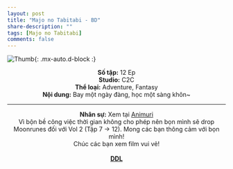 ```yaml
---
layout: post
title: "Majo no Tabitabi - BD"
share-description: ""
tags: [Majo no Tabitabi]
comments: false
---
```


![Thumb](https://tpn-team.github.io/assets/img/MajoTabitabi_thumb.jpg){: .mx-auto.d-block :}
<center>
<b>Số tập:</b> 12 Ep <br>
<b>Studio:</b> C2C <br>
<b>Thể loại:</b> Adventure, Fantasy <br>
<b>Nội dung:</b> Bay một ngày đàng, học một sàng khôn~
 <br>

<hr>

<b>Nhân sự:</b> Xem tại <a href="https://fansub.animuri.page/majo-no-tabitabi">Animuri</a> <br>
Vì bộn bề công việc thời gian không cho phép nên bọn mình sẽ drop Moonrunes đối với Vol 2 (Tập 7 -> 12). Mong các bạn thông cảm với bọn mình!<br>
Chúc các bạn xem film vui vẻ!<br><br>
<b><a href="https://github.com/TPN-Team/TPN-Team-DDL/blob/master/Majo%20no%20Tabitabi.md">DDL</a></b> <br>
</center>
<!-- excerpt-end -->

